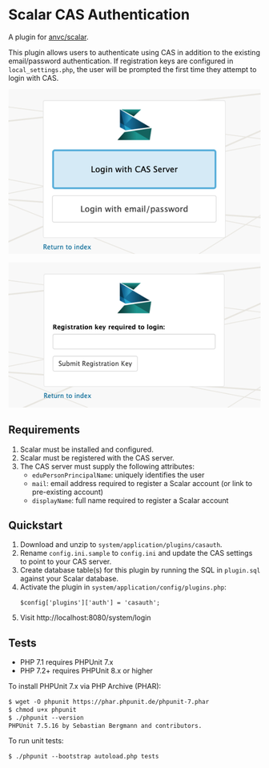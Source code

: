 # Scalar CAS Authentication 

A plugin for [anvc/scalar](https://github.com/anvc/scalar). 

This plugin allows users to authenticate using CAS in addition to the existing email/password authentication. If registration keys are configured in `local_settings.php`, the user will be prompted the first time they attempt to login with CAS.

![Login Selection](docs/login_select.png)

![Login Registration Key](docs/login_regkey.png)


## Requirements

1. Scalar must be installed and configured.
1. Scalar must be registered with the CAS server.
2. The CAS server must supply the following attributes:
    - `eduPersonPrincipalName`: uniquely identifies the user
    - `mail`: email address required to register a Scalar account (or link to pre-existing account)
    - `displayName`: full name required to register a Scalar account

## Quickstart

1. Download and unzip to `system/application/plugins/casauth`. 
2. Rename `config.ini.sample` to `config.ini` and update the CAS settings to point to your CAS server.
3. Create database table(s) for this plugin by running the SQL in `plugin.sql` against your Scalar database.
4. Activate the plugin in `system/application/config/plugins.php`:
    ```
    $config['plugins']['auth'] = 'casauth';
    ```
5. Visit http://localhost:8080/system/login

## Tests

- PHP 7.1 requires PHPUnit 7.x
- PHP 7.2+ requires PHPUnit 8.x or higher

To install PHPUnit 7.x via PHP Archive (PHAR):

```
$ wget -O phpunit https://phar.phpunit.de/phpunit-7.phar
$ chmod u+x phpunit
$ ./phpunit --version
PHPUnit 7.5.16 by Sebastian Bergmann and contributors.
```

To run unit tests:

```
$ ./phpunit --bootstrap autoload.php tests
```

